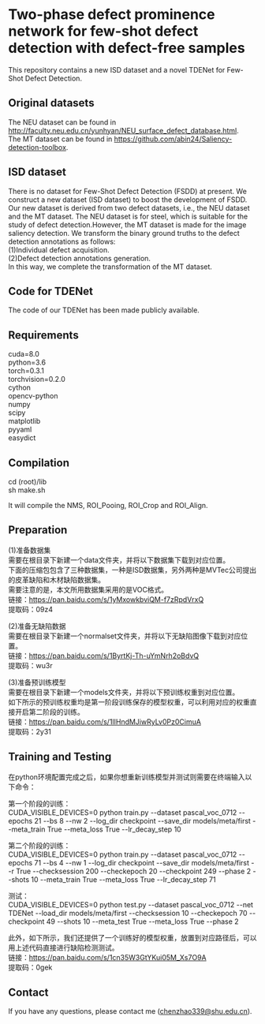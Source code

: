 # Two-phase defect prominence network for few-shot defect detection with defect-free samples
This repository contains a new ISD dataset and a novel TDENet for Few-Shot Defect Detection.

Original datasets
------
The NEU dataset can be found in http://faculty.neu.edu.cn/yunhyan/NEU_surface_defect_database.html. <br>
The MT dataset can be found in  https://github.com/abin24/Saliency-detection-toolbox. <br>

ISD dataset
------
There is no dataset for Few-Shot Defect Detection (FSDD) at present. We construct a new dataset (ISD dataset) to boost the development of FSDD. Our new dataset is derived from two defect datasets, i.e., the NEU dataset and the MT dataset. The NEU dataset is for steel, which is suitable for the study of defect detection.However, the MT dataset is made for the image saliency detection. We transform the binary ground truths to the defect detection annotations as follows:<br>
(1)Individual defect acquisition.<br>
(2)Defect detection annotations generation. <br>
In this way, we complete the transformation of the MT dataset.

Code for TDENet
------
The code of our TDENet has been made publicly available.

Requirements
------
cuda=8.0<br>
python=3.6<br>
torch=0.3.1<br>
torchvision=0.2.0<br>
cython<br>
opencv-python<br>
numpy<br>
scipy<br>
matplotlib<br>
pyyaml<br>
easydict<br>

Compilation
------
cd (root)/lib<br>
sh make.sh<br>

It will compile the NMS, ROI_Pooing, ROI_Crop and ROI_Align.<br>

Preparation
------
(1)准备数据集<br>
需要在根目录下新建一个data文件夹，并将以下数据集下载到对应位置。<br>
下面的压缩包包含了三种数据集，一种是ISD数据集，另外两种是MVTec公司提出的皮革缺陷和木材缺陷数据集。<br>
需要注意的是，本文所用数据集采用的是VOC格式。<br>
链接：https://pan.baidu.com/s/1yMxowkbviQM-f7zRpdVrxQ <br>
提取码：09z4 <br>

(2)准备无缺陷数据<br>
需要在根目录下新建一个normalset文件夹，并将以下无缺陷图像下载到对应位置。<br>
链接：https://pan.baidu.com/s/1ByrtKj-Th-uYmNrh2oBdvQ <br>
提取码：wu3r <br>

(3)准备预训练模型<br>
需要在根目录下新建一个models文件夹，并将以下预训练权重到对应位置。<br>
如下所示的预训练权重均是第一阶段训练保存的模型权重，可以利用对应的权重直接开启第二阶段的训练。<br>
链接：https://pan.baidu.com/s/1lIHndMJiwRyLv0Pz0CimuA <br>
提取码：2y31 <br>

Training and Testing
------
在python环境配置完成之后，如果你想重新训练模型并测试则需要在终端输入以下命令：<br>

第一个阶段的训练：<br>
CUDA_VISIBLE_DEVICES=0 python train.py --dataset pascal_voc_0712 --epochs 21 --bs 8 --nw 2 --log_dir checkpoint --save_dir models/meta/first --meta_train True --meta_loss True --lr_decay_step 10<br>

第二个阶段的训练：<br>
CUDA_VISIBLE_DEVICES=0 python train.py --dataset pascal_voc_0712 --epochs 71 --bs 4 --nw 1 --log_dir checkpoint --save_dir models/meta/first --r True --checksession 200 --checkepoch 20 --checkpoint 249 --phase 2 --shots 10 --meta_train True --meta_loss True --lr_decay_step 71<br>

测试：<br>
CUDA_VISIBLE_DEVICES=0 python test.py --dataset pascal_voc_0712 --net TDENet --load_dir models/meta/first  --checksession 10 --checkepoch 70 --checkpoint 49 --shots 10 --meta_test True --meta_loss True --phase 2<br>

此外，如下所示，我们还提供了一个训练好的模型权重，放置到对应路径后，可以用上述代码直接进行缺陷检测测试。<br>
链接：https://pan.baidu.com/s/1cn35W3GtYKui05M_Xs7O9A <br>
提取码：0gek <br>

Contact
-------
If you have any questions, please contact me (chenzhao339@shu.edu.cn).<br>
